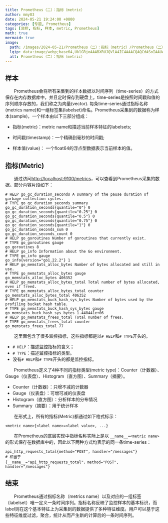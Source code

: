 ```yaml
---
title: Prometheus（二）：指标（metric）
author: mmy83
date: 2024-05-21 19:24:00 +0800
categories: [专题, Prometheus]
tags: [监控, 指标, 样本, metric, Prometheus]
math: true
mermaid: true
image:
  path: /images/2024-05-21/Prometheus（二）：指标（metric）/Prometheus（二）：指标（metric）-00.png
  lqip: data:image/webp;base64,UklGRjoAAABXRUJQVlA4IC4AAACQAQCdASoIAAUAAUAmJZQAAudZt7gA/vzJsdqgU0eBYW+YMGCQ8L8+DUZ6AAAA
  alt: Prometheus（二）：指标（metric）
---
```


## 样本

&emsp;&emsp;Prometheus会将所有采集到的样本数据以时间序列（time-series）的方式保存在内存数据库中，并且定时保存到硬盘上。time-series是按照时间戳和值的序列顺序存放的，我们称之为向量(vector). 每条time-series通过指标名称(metrics name)和一组标签集(labelset)命名。Prometheus采集到的数据称为样本(sample)，一个样本由以下三部分组成：

* 指标(metric)：metric name和描述当前样本特征的labelsets;

* 时间戳(timestamp)：一个精确到毫秒的时间戳;

* 样本值(value)： 一个float64的浮点型数据表示当前样本的值。

## 指标(Metric)

&emsp;&emsp;通过访问[http://localhost:9100/metrics](http://localhost:9100/metrics)，可以查看到Prometheus采集的数据。部分内容片段如下：

```console
# HELP go_gc_duration_seconds A summary of the pause duration of garbage collection cycles.
# TYPE go_gc_duration_seconds summary
go_gc_duration_seconds{quantile="0"} 0
go_gc_duration_seconds{quantile="0.25"} 0
go_gc_duration_seconds{quantile="0.5"} 0
go_gc_duration_seconds{quantile="0.75"} 0
go_gc_duration_seconds{quantile="1"} 0
go_gc_duration_seconds_sum 0
go_gc_duration_seconds_count 0
# HELP go_goroutines Number of goroutines that currently exist.
# TYPE go_goroutines gauge
go_goroutines 8
# HELP go_info Information about the Go environment.
# TYPE go_info gauge
go_info{version="go1.22.2"} 1
# HELP go_memstats_alloc_bytes Number of bytes allocated and still in use.
# TYPE go_memstats_alloc_bytes gauge
go_memstats_alloc_bytes 406352
# HELP go_memstats_alloc_bytes_total Total number of bytes allocated, even if freed.
# TYPE go_memstats_alloc_bytes_total counter
go_memstats_alloc_bytes_total 406352
# HELP go_memstats_buck_hash_sys_bytes Number of bytes used by the profiling bucket hash table.
# TYPE go_memstats_buck_hash_sys_bytes gauge
go_memstats_buck_hash_sys_bytes 1.448441e+06
# HELP go_memstats_frees_total Total number of frees.
# TYPE go_memstats_frees_total counter
go_memstats_frees_total 77
```

&emsp;&emsp;这里面包含了很多监控指标，这些指标都是以`# HELP`和`# TYPE`开头的。

* `# HELP`：描述监控指标的含义；
* `# TYPE`：描述监控指标的类型。
* 没有`# HELP`和`# TYPE`开头的都是监控指标。

&emsp;&emsp;Prometheus定义了4种不同的指标类型(metric type)：Counter（计数器）、Gauge（仪表盘）、Histogram（直方图）、Summary（摘要）。

* Counter（计数器）：只增不减的计数器
* Gauge（仪表盘）：可增可减的仪表盘
* Histogram（直方图）：分析样本的分布情况
* Summary（摘要）：用于统计样本

&emsp;&emsp;在形式上，所有的指标(Metric)都通过如下格式标示：

```console
<metric name>{<label name>=<label value>, ...}
```

&emsp;&emsp;在Prometheus的底层实现中指标名称实际上是以 ```__name__=<metric name>``` 的形式保存在数据库中的，因此以下两种方式均表示的同一条time-series：

```console
api_http_requests_total{method="POST", handler="/messages"}
# 相当于
{__name__="api_http_requests_total"，method="POST", handler="/messages"}
```

## 结束

&emsp;&emsp;Prometheus通过指标名称（metrics name）以及对应的一组标签（labelset）唯一定义一条时间序列。指标名称反映了监控样本的基本标识，而label则在这个基本特征上为采集到的数据提供了多种特征维度。用户可以基于这些特征维度过滤，聚合，统计从而产生新的计算后的一条时间序列。
